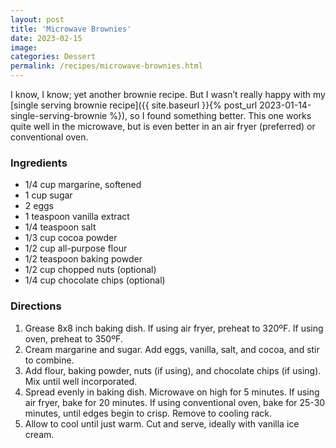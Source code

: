 ```yaml
---
layout: post
title: 'Microwave Brownies'
date: 2023-02-15
image:
categories: Dessert
permalink: /recipes/microwave-brownies.html
---
```


I know, I know; yet another brownie recipe. But I wasn’t really happy with my [single serving brownie recipe]({{ site.baseurl }}{% post_url 2023-01-14-single-serving-brownie %}), so I found something better. This one works quite well in the microwave, but is even better in an air fryer (preferred) or conventional oven.

### Ingredients

- 1/4 cup margarine, softened
- 1 cup sugar
- 2 eggs
- 1 teaspoon vanilla extract
- 1/4 teaspoon salt
- 1/3 cup cocoa powder
- 1/2 cup all-purpose flour
- 1/2 teaspoon baking powder
- 1/2 cup chopped nuts (optional)
- 1/4 cup chocolate chips (optional)

### Directions

1. Grease 8x8 inch baking dish. If using air fryer, preheat to 320ºF. If using oven, preheat to 350ºF.
2. Cream margarine and sugar. Add eggs, vanilla, salt, and cocoa, and stir to combine.
3. Add flour, baking powder, nuts (if using), and chocolate chips (if using). Mix until well incorporated.
4. Spread evenly in baking dish. Microwave on high for 5 minutes. If using air fryer, bake for 20 minutes. If using conventional oven, bake for 25-30 minutes, until edges begin to crisp. Remove to cooling rack.
5. Allow to cool until just warm. Cut and serve, ideally with vanilla ice cream.
